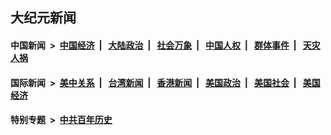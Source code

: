 ## 大纪元新闻

#### 中国新闻 &nbsp;>&nbsp; [中国经济](indexes/ncid283/README.md?07181645) &nbsp;| &nbsp; [大陆政治](indexes/ncid277/README.md?07181645) &nbsp;| &nbsp; [社会万象](indexes/ncid282/README.md?07181645) &nbsp;| &nbsp; [中国人权](indexes/ncid278/README.md?07181645) &nbsp;| &nbsp; [群体事件](indexes/ncid279/README.md?07181645) &nbsp;| &nbsp; [天灾人祸](indexes/ncid280/README.md?07181645)

#### 国际新闻 &nbsp;>&nbsp; [美中关系](indexes/nf1412576/README.md?07181645) &nbsp;| &nbsp; [台湾新闻](indexes/ncid1349361/README.md?07181645) &nbsp;| &nbsp; [香港新闻](indexes/ncid1349362/README.md?07181645) &nbsp;| &nbsp; [美国政治](indexes/ncid1078159/README.md?07181645) &nbsp;| &nbsp; [美国社会](indexes/ncid1078160/README.md?07181645) &nbsp;| &nbsp; [美国经济](indexes/ncid1078158/README.md?07181645)

#### 特别专题 &nbsp;>&nbsp; [中共百年历史](https://github.com/epoch-news/epoch-special/blob/master/README.md?07181645)  
